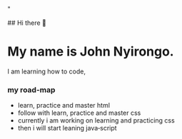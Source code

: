 <!DOCTYPE html>
<html lang="en>
<head>
  <meta charset="UTF-8"/>
</head>
  "<p>&#35;&#35; Hi there 👋</p>
<h1>My name is John Nyirongo.</h1>

<p>I am learning how to code,</p>

<h3>my road-map</h3>
<ul>
  <li>learn, practice and master html</li>
  <li>follow with learn, practice and master css</li>
  <li>currently i am working on learning and practicing css</li>
  <li>then i will start leaning java&dash;script</li>
</ul>



<!--
**johnnyirongo/johnnyirongo** is a ✨ _special_ ✨ repository because its `README.md` (this file) appears on your GitHub profile.

Here are some ideas to get you started:

- 🔭 I’m currently working on ...
- 🌱 I’m currently learning ...
- 👯 I’m looking to collaborate on ...
- 🤔 I’m looking for help with ...
- 💬 Ask me about ...
- 📫 How to reach me: ...
- 😄 Pronouns: ...
- ⚡ Fun fact: ...
-->
</html>
